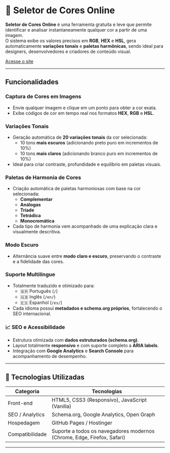 # 🎨 Seletor de Cores Online

**Seletor de Cores Online** é uma ferramenta gratuita e leve que permite identificar e analisar instantaneamente qualquer cor a partir de uma imagem.  
O sistema exibe os valores precisos em **RGB**, **HEX** e **HSL**, gera automaticamente **variações tonais** e **paletas harmônicas**, sendo ideal para designers, desenvolvedores e criadores de conteúdo visual.

 [Acesse o site](https://seletordecoronline.com.br)

---

## Funcionalidades

### Captura de Cores em Imagens
- Envie qualquer imagem e clique em um ponto para obter a cor exata.
- Exibe códigos de cor em tempo real nos formatos **HEX**, **RGB** e **HSL**.

### Variações Tonais
- Geração automática de **20 variações tonais** da cor selecionada:
  - 10 tons **mais escuros** (adicionando preto puro em incrementos de 10%)
  - 10 tons **mais claros** (adicionando branco puro em incrementos de 10%)
- Ideal para criar contraste, profundidade e equilíbrio em paletas visuais.

### Paletas de Harmonia de Cores
- Criação automática de paletas harmoniosas com base na cor selecionada:
  - **Complementar**
  - **Análogas**
  - **Tríade**
  - **Tetrádica**
  - **Monocromática**
- Cada tipo de harmonia vem acompanhado de uma explicação clara e visualmente descritiva.

### Modo Escuro
- Alternância suave entre **modo claro e escuro**, preservando o contraste e a fidelidade das cores.

### Suporte Multilíngue
- Totalmente traduzido e otimizado para:
  - 🇧🇷 Português (`/`)
  - 🇬🇧 Inglês (`/en/`)
  - 🇪🇸 Espanhol (`/es/`)
- Cada idioma possui **metadados e schema.org próprios**, fortalecendo o SEO internacional.

### 📈 SEO e Acessibilidade
- Estrutura otimizada com **dados estruturados (schema.org)**.
- Layout totalmente **responsivo** e com suporte completo a **ARIA labels**.
- Integração com **Google Analytics** e **Search Console** para acompanhamento de desempenho.

---

## 🧠 Tecnologias Utilizadas

| Categoria | Tecnologias |
|------------|--------------|
| Front-end | HTML5, CSS3 (Responsivo), JavaScript (Vanilla) |
| SEO / Analytics | Schema.org, Google Analytics, Open Graph |
| Hospedagem | GitHub Pages / Hostinger |
| Compatibilidade | Suporte a todos os navegadores modernos (Chrome, Edge, Firefox, Safari) |

---

